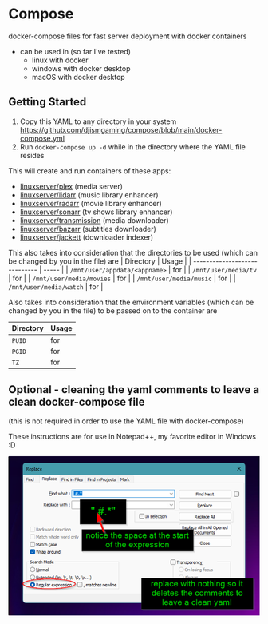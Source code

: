
# Compose
docker-compose files for fast server deployment with docker containers
- can be used in (so far I've tested)
  - linux with docker
  - windows with docker desktop
  - macOS with docker desktop

## Getting Started
1. Copy this YAML to any directory in your system
https://github.com/djismgaming/compose/blob/main/docker-compose.yml
2. Run `docker-compose up -d` while in the directory where the YAML file resides

This will create and run containers of these apps:
- [linuxserver/plex](https://docs.linuxserver.io/images/docker-plex
) (media server)
- [linuxserver/lidarr](https://docs.linuxserver.io/images/docker-lidarr
) (music library enhancer)
- [linuxserver/radarr](https://docs.linuxserver.io/images/docker-radarr) (movie library enhancer)
- [linuxserver/sonarr](https://docs.linuxserver.io/images/docker-sonarr) (tv shows library enhancer)
- [linuxserver/transmission](https://docs.linuxserver.io/images/docker-transmission) (media downloader)
- [linuxserver/bazarr](https://docs.linuxserver.io/images/docker-bazarr) (subtitles downloader)
- [linuxserver/jackett](https://docs.linuxserver.io/images/docker-jackett) (downloader indexer)

This also takes into consideration that the directories to be used (which can be changed by you in the file) are
| Directory                     | Usage |
| ----------------------------- | ----- |
| `/mnt/user/appdata/<appname>` | for |
| `/mnt/user/media/tv`          | for |
| `/mnt/user/media/movies`      | for |
| `/mnt/user/media/music`       | for |
| `/mnt/user/media/watch`       | for |

Also takes into consideration that the environment variables (which can be changed by you in the file) to be passed on to the container are

| Directory                     | Usage |
| ----------------------------- | ----- |
| `PUID`                        | for |
| `PGID`                        | for |
| `TZ`                          | for |

## Optional - cleaning the yaml comments to leave a clean docker-compose file
(this is not required in order to use the YAML file with docker-compose)

These instructions are for use in Notepad++, my favorite editor in Windows :D

![cleaning the yaml file in notepad++](/assets/compose-clean-notepadd.png)